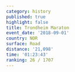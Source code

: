 ```yaml
---
category: history
published: true
highlight: false
title: Trondheim Maraton
event_date: '2018-09-01'
country: NOR
surface: Road
distance: '21,098'
time: '01:23:43'
ranking: 26 / 1707
---
```

